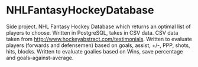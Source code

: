 # NHLFantasyHockeyDatabase
Side project.
NHL Fantasy Hockey Database which returns an optimal list of players to choose.
Written in PostgreSQL, takes in CSV data.
CSV data taken from http://www.hockeyabstract.com/testimonials.
Written to evaluate players (forwards and defensemen) based on goals, assist, +/-, PPP, shots, hits, blocks.
Written to evaluate goalies based on Wins, save percentage and goals-against-average.

